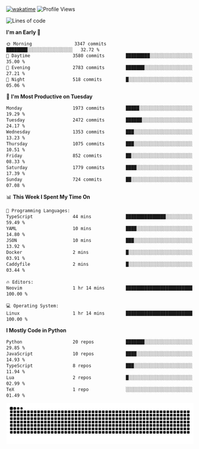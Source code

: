 [![wakatime](https://wakatime.com/badge/user/b920b284-3cde-4cd4-b72e-f7f22d050b16.svg)](https://wakatime.com/@b920b284-3cde-4cd4-b72e-f7f22d050b16)
![Profile Views](http://img.shields.io/badge/Profile%20Views-4586-blue)
<!--START_SECTION:waka-->
![Lines of code](https://img.shields.io/badge/From%20Hello%20World%20I%27ve%20Written-9.1%20million%20lines%20of%20code-blue)

**I'm an Early 🐤** 

```text
🌞 Morning                3347 commits        ████████░░░░░░░░░░░░░░░░░   32.72 % 
🌆 Daytime                3580 commits        █████████░░░░░░░░░░░░░░░░   35.00 % 
🌃 Evening                2783 commits        ███████░░░░░░░░░░░░░░░░░░   27.21 % 
🌙 Night                  518 commits         █░░░░░░░░░░░░░░░░░░░░░░░░   05.06 % 
```
📅 **I'm Most Productive on Tuesday** 

```text
Monday                   1973 commits        █████░░░░░░░░░░░░░░░░░░░░   19.29 % 
Tuesday                  2472 commits        ██████░░░░░░░░░░░░░░░░░░░   24.17 % 
Wednesday                1353 commits        ███░░░░░░░░░░░░░░░░░░░░░░   13.23 % 
Thursday                 1075 commits        ███░░░░░░░░░░░░░░░░░░░░░░   10.51 % 
Friday                   852 commits         ██░░░░░░░░░░░░░░░░░░░░░░░   08.33 % 
Saturday                 1779 commits        ████░░░░░░░░░░░░░░░░░░░░░   17.39 % 
Sunday                   724 commits         ██░░░░░░░░░░░░░░░░░░░░░░░   07.08 % 
```


📊 **This Week I Spent My Time On** 

```text
💬 Programming Languages: 
TypeScript               44 mins             ███████████████░░░░░░░░░░   59.49 % 
YAML                     10 mins             ████░░░░░░░░░░░░░░░░░░░░░   14.80 % 
JSON                     10 mins             ███░░░░░░░░░░░░░░░░░░░░░░   13.92 % 
Docker                   2 mins              █░░░░░░░░░░░░░░░░░░░░░░░░   03.91 % 
Caddyfile                2 mins              █░░░░░░░░░░░░░░░░░░░░░░░░   03.44 % 

🔥 Editors: 
Neovim                   1 hr 14 mins        █████████████████████████   100.00 % 

💻 Operating System: 
Linux                    1 hr 14 mins        █████████████████████████   100.00 % 
```

**I Mostly Code in Python** 

```text
Python                   20 repos            ███████░░░░░░░░░░░░░░░░░░   29.85 % 
JavaScript               10 repos            ████░░░░░░░░░░░░░░░░░░░░░   14.93 % 
TypeScript               8 repos             ███░░░░░░░░░░░░░░░░░░░░░░   11.94 % 
Lua                      2 repos             █░░░░░░░░░░░░░░░░░░░░░░░░   02.99 % 
TeX                      1 repo              ░░░░░░░░░░░░░░░░░░░░░░░░░   01.49 % 
```




<!--END_SECTION:waka-->
![Snake animation](https://raw.githubusercontent.com/timmypidashev/timmypidashev/main/commits.svg)
